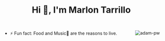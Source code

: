 <h1 align="center">Hi 👋, I'm Marlon Tarrillo</h1>


<br>

<p><img align="right" src="https://github.com/Adam-pw/Adam-pw/blob/main/animation_500_kxa883sd.gif" alt="adam-pw"  with="50%"/></p>



- ⚡ Fun fact: Food and Music🎵 are the reasons to live.


<br>

